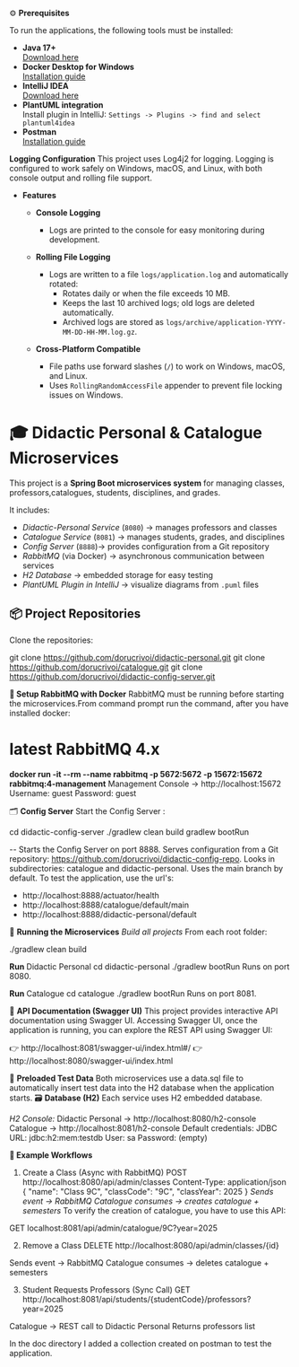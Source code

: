 ⚙️ **Prerequisites**

To run the applications, the following tools must be installed:

- **Java 17+**  
  [Download here](https://www.oracle.com/java/technologies/downloads/?utm_source=chatgpt.com#jdk24-windows)
- **Docker Desktop for Windows**  
  [Installation guide](https://docs.docker.com/desktop/setup/install/windows-install/)
- **IntelliJ IDEA**  
  [Download here](https://www.jetbrains.com/idea/download/?section=windows)
- **PlantUML integration**  
  Install plugin in IntelliJ: `Settings -> Plugins -> find and select plantuml4idea`
- **Postman**  
  [Installation guide](https://learning.postman.com/docs/getting-started/installation/installation-and-updates/)


**Logging Configuration**
This project uses Log4j2 for logging. Logging is configured to work safely on Windows, macOS, and Linux, with both console output 
and rolling file support.
- **Features**

   - **Console Logging**
      - Logs are printed to the console for easy monitoring during development.

   - **Rolling File Logging**
      - Logs are written to a file `logs/application.log` and automatically rotated:
         - Rotates daily or when the file exceeds 10 MB.
         - Keeps the last 10 archived logs; old logs are deleted automatically.
         - Archived logs are stored as `logs/archive/application-YYYY-MM-DD-HH-MM.log.gz`.

   - **Cross-Platform Compatible**
      - File paths use forward slashes (`/`) to work on Windows, macOS, and Linux.
      - Uses `RollingRandomAccessFile` appender to prevent file locking issues on Windows.

# 🎓 Didactic Personal & Catalogue Microservices

This project is a **Spring Boot microservices system** for managing classes, professors,catalogues,
students, disciplines, and grades.

It includes:
- _Didactic-Personal Service_ (`8080`) → manages professors and classes
- _Catalogue Service_ (`8081`) → manages students, grades, and disciplines
- _Config Server_ (`8888`)→ provides configuration from a Git repository
- _RabbitMQ_ (via Docker) → asynchronous communication between services
- _H2 Database_ → embedded storage for easy testing
- _PlantUML Plugin in IntelliJ_ → visualize diagrams from `.puml` files

## 📦 Project Repositories
Clone the repositories:

git clone https://github.com/dorucrivoi/didactic-personal.git
git clone https://github.com/dorucrivoi/catalogue.git
git clone https://github.com/dorucrivoi/didactic-config-server.git

**🐳 Setup RabbitMQ with Docker**
RabbitMQ must be running before starting the microservices.From command prompt run the command, after you have installed docker:
# latest RabbitMQ 4.x
**docker run -it --rm --name rabbitmq -p 5672:5672 -p 15672:15672 rabbitmq:4-management**
Management Console → http://localhost:15672
Username: guest
Password: guest

🗂️ **Config Server**
Start the Config Server :

cd didactic-config-server
./gradlew clean build
gradlew bootRun

 -- Starts the Config Server on port 8888.
Serves configuration from a Git repository: https://github.com/dorucrivoi/didactic-config-repo.
Looks in subdirectories: catalogue and didactic-personal. Uses the main branch by default. To test the application, use the url's:
  * http://localhost:8888/actuator/health 
  * http://localhost:8888/catalogue/default/main
  * http://localhost:8888/didactic-personal/default

🚀 **Running the Microservices**
_Build all projects_
From each root folder:

./gradlew clean build

**Run** Didactic Personal
cd didactic-personal
./gradlew bootRun
Runs on port 8080.

**Run** Catalogue
cd catalogue
./gradlew bootRun
Runs on port 8081.

📖 **API Documentation (Swagger UI)**
This project provides interactive API documentation using Swagger UI.
Accessing Swagger UI, once the application is running, you can explore the REST API using Swagger UI:

👉 http://localhost:8081/swagger-ui/index.html#/
👉 http://localhost:8080/swagger-ui/index.html

📂 **Preloaded Test Data**
Both microservices use a data.sql file to automatically insert test data into the H2 database when the application starts.
🗃️ **Database (H2)**
Each service uses H2 embedded database.

_H2 Console:_
Didactic Personal → http://localhost:8080/h2-console
Catalogue → http://localhost:8081/h2-console
Default credentials:
JDBC URL: jdbc:h2:mem:testdb
User: sa
Password: (empty)

**🔔 Example Workflows**
1. Create a Class (Async with RabbitMQ)
   POST http://localhost:8080/api/admin/classes
   Content-Type: application/json
{
"name": "Class 9C",
"classCode": "9C",
"classYear": 2025
}
_Sends event → RabbitMQ
Catalogue consumes → creates catalogue + semesters_
 To verify the creation of catalogue, you have to use this API:
 
  GET localhost:8081/api/admin/catalogue/9C?year=2025

2. Remove a Class
   DELETE http://localhost:8080/api/admin/classes/{id}

Sends event → RabbitMQ
Catalogue consumes → deletes catalogue + semesters

3. Student Requests Professors (Sync Call)
   GET http://localhost:8081/api/students/{studentCode}/professors?year=2025

Catalogue → REST call to Didactic Personal
Returns professors list

In the doc directory I added  a collection created on postman to test the application. 

